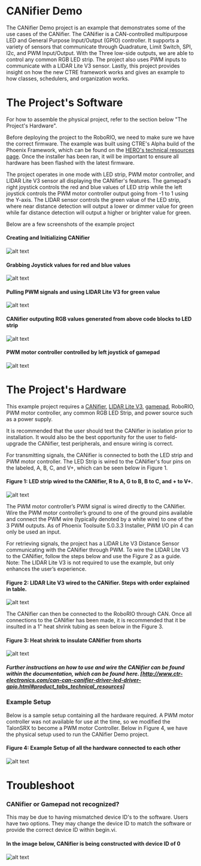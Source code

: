 # CANifier Demo
The CANifier Demo project is an example that demonstrates some of the use cases of the CANifier. The CANifier is a CAN-controlled multipurpose LED and General Purpose Input/Output (GPIO) controller. It supports a variety of sensors that communicate through Quadrature, Limit Switch, SPI, I2c, and PWM Input/Output. With the Three low-side outputs, we are able to control any common RGB LED strip. The project also uses PWM inputs to communicate with a LIDAR Lite V3 sensor. Lastly, this project provides insight on how the new CTRE framework works and gives an example to how classes, schedulers, and organization works. 

# The Project's Software
For how to assemble the physical project, refer to the section below "The Project's Hardware".

Before deploying the project to the RoboRIO, we need to make sure we have the correct firmware. The example was built using CTRE's Alpha build of the Phoenix Framework, which can be found on the [HERO's technical resources page][5]. Once the installer has been ran, it will be important to ensure all hardware has been flashed with the latest firmware.

The project operates in one mode with LED strip, PWM motor controller, and LIDAR Lite V3 sensor all displaying the CANifier's features. The gamepad's right joystick controls the red and blue values of LED strip while the left joystick controls the PWM motor controller output going from -1 to 1 using the Y-axis. The LIDAR sensor controls the green value of the LED strip, where near distance detection will output a lower or dimmer value for green while far distance detection will output a higher or brighter value for green.

Below are a few screenshots of the example project

#### Creating and Initializing CANifier
![alt text][code 1]

#### Grabbing Joystick values for red and blue values
![alt text][code 2]

#### Pulling PWM signals and using LIDAR Lite V3 for green value
![alt text][code 4]

#### CANifier outputing RGB values generated from above code blocks to LED strip
![alt text][code 5]

#### PWM motor controller controlled by left joystick of gamepad
![alt text][code 3]

# The Project's Hardware
This example project requires a [CANifier][2], [LIDAR Lite V3][3], [gamepad][4], RoboRIO, PWM motor controller, any common RGB LED Strip, and power source such as a power supply.

It is recommended that the user should test the CANifier in isolation prior to installation. It would also be the best opportunity for the user to field-upgrade the CANifier, test peripherals, and ensure wiring is correct. 

For transmitting signals, the CANifier is connected to both the LED strip and PWM motor controller. The LED Strip is wired to the CANifier's four pins on the labeled, A, B, C, and V+, which can be seen below in Figure 1.

#### Figure 1: LED strip wired to the CANifier, R to A, G to B, B to C, and + to V+.
![alt text][LED Strip]

The PWM motor controller’s PWM signal is wired directly to the CANifier. Wire the PWM motor controller’s ground to one of the ground pins available and connect the PWM wire (typically denoted by a white wire) to one of the 3 PWM outputs. As of Phoenix Toolsuite 5.0.3.3 Installer, PWM I/O pin 4 can only be used an input.

For retrieving signals, the project has a LIDAR Lite V3 Distance Sensor communicating with the CANifier through PWM. To wire the LIDAR Lite V3 to the CANifier, follow the steps below and use the Figure 2 as a guide. Note: The LIDAR Lite V3 is not required to use the example, but only enhances the user’s experience.

#### Figure 2: LIDAR Lite V3 wired to the CANifier. Steps with order explained in table.
![alt text][LIDAR]

The CANifier can then be connected to the RoboRIO through CAN. Once all connections to the CANifier has been made, it is recommended that it be insulted in a 1" heat shrink tubing as seen below in the Figure 3.

#### Figure 3: Heat shrink to insulate CANifier from shorts
![alt text][Insulation]

##### Further instructions on how to use and wire the CANifier can be found within the documentation, which can be found here. [http://www.ctr-electronics.com/can-can-canifier-driver-led-driver-gpio.html#product_tabs_technical_resources]

### Example Setup
Below is a sample setup containing all the hardware required. A PWM motor controller was not available for use at the time, so we modified the TalonSRX to become a PWM motor Controller. Below in Figure 4, we have the physical setup used to run the CANifier Demo project. 

#### Figure 4: Example Setup of all the hardware connected to each other
![alt text][Setup]

# Troubleshoot
### CANifier or Gamepad not recognized?
This may be due to having mismatched device ID's to the software. Users have two options. They may change the device ID to match the software or provide the correct device ID within begin.vi.

#### In the image below, CANifier is being constructed with device ID of 0
![alt text][code 6]




 [1]: http://www.ctr-electronics.com/hro.html#product_tabs_technical_resources
 [2]: http://www.ctr-electronics.com/can-can-canifier-driver-led-driver-gpio.html
 [3]: https://www.sparkfun.com/products/14032
 [4]: http://www.andymark.com/product-p/am-2064.htm
 [5]: http://www.ctr-electronics.com/hro.html#product_tabs_technical_resources
 [LED Strip]: https://github.com/CrossTheRoadElec/Phoenix-Examples-Languages/blob/gh-doc/Java/CANifier%20Demo/Documentation/Capture2.PNG
 [LIDAR]: https://github.com/CrossTheRoadElec/Phoenix-Examples-Languages/blob/gh-doc/Java/CANifier%20Demo/Documentation/Capture.PNG
 [Insulation]: https://github.com/CrossTheRoadElec/Phoenix-Examples-Languages/blob/gh-doc/Java/CANifier%20Demo/Documentation/IMG_20171011_103615.jpg
 [Setup]: https://github.com/CrossTheRoadElec/Phoenix-Examples-Languages/blob/gh-doc/Java/CANifier%20Demo/Documentation/IMG_20171011_103545.jpg
 [More Pretty]: https://github.com/CrossTheRoadElec/Phoenix-Examples-Languages/blob/gh-doc/Java/CANifier%20Demo/Documentation/IMG_20171011_125250.jpg
 [Final Image]: https://github.com/CrossTheRoadElec/Phoenix-Examples-Languages/blob/gh-doc/Java/CANifier%20Demo/Documentation/IMG_20171011_130436.jpg
 
 [code 1]: https://github.com/CrossTheRoadElec/Phoenix-Examples-LabVIEW/blob/gh-doc/CANifier%20Demo/Documentation/Block%204.PNG
 [code 2]: https://github.com/CrossTheRoadElec/Phoenix-Examples-LabVIEW/blob/gh-doc/CANifier%20Demo/Documentation/Block%202.PNG
 [code 3]: https://github.com/CrossTheRoadElec/Phoenix-Examples-LabVIEW/blob/gh-doc/CANifier%20Demo/Documentation/Block%203.PNG
 [code 4]: https://github.com/CrossTheRoadElec/Phoenix-Examples-LabVIEW/blob/gh-doc/CANifier%20Demo/Documentation/Block%201.PNG
 [code 5]: https://github.com/CrossTheRoadElec/Phoenix-Examples-LabVIEW/blob/gh-doc/CANifier%20Demo/Documentation/LEDOutput.PNG
 [code 6]: https://github.com/CrossTheRoadElec/Phoenix-Examples-LabVIEW/blob/gh-doc/CANifier%20Demo/Documentation/CANifierDemoLV.PNG
